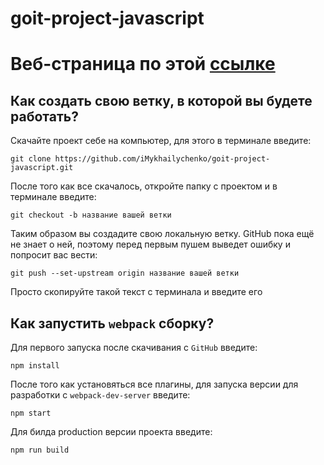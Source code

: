 # goit-project-javascript
# Веб-страница по этой [ссылке](https://mykh-kino.netlify.com/)


## Как создать свою ветку, в которой вы будете работать?

Скачайте проект себе на компьютер, для этого в терминале введите:
```
git clone https://github.com/iMykhailychenko/goit-project-javascript.git
```

После того как все скачалось, откройте папку с проектом и в терминале введите:
```
git checkout -b название вашей ветки
```

Таким образом вы создадите свою локальную ветку. GitHub пока ещё не знает о ней, поэтому перед первым пушем выведет ошибку и попросит вас вести:
```
git push --set-upstream origin название вашей ветки
```

Просто скопируйте такой текст с терминала и введите его


## Как запустить `webpack` сборку?

Для первого запуска после скачивания с `GitHub` введите:
```
npm install
```

После того как установяться все плагины, для запуска версии для разработки с `webpack-dev-server` введите:
```
npm start
```

Для билда production версии проекта введите:
```
npm run build
```

